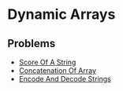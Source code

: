 # Dynamic Arrays

## Problems

- [Score Of A String](./001_score_of_a_string)
- [Concatenation Of Array](./002_concatenation_of_array)
- [Encode And Decode Strings](./003_encode_and_decode_strings)

